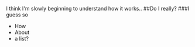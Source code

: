 I think I'm slowly beginning to understand how it works..
##Do I really?
###I guess so
* How
* About
* a list?
